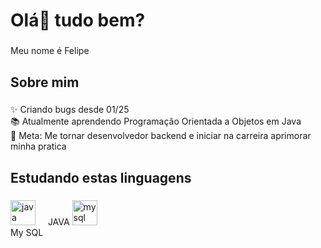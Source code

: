 <h1 align="left">Olá👋 tudo bem?</h1>

###

<p align="left">Meu nome é Felipe</p>

###

<h2 align="left">Sobre mim</h2>

###

<p align="left">✨ Criando bugs desde 01/25<br>📚 Atualmente aprendendo Programação Orientada a Objetos em Java<br>🎯 Meta: Me tornar desenvolvedor backend e iniciar na carreira aprimorar minha pratica</p>

###

<h2 align="left">Estudando estas linguagens</h2>

###

<div align="left">
  <img src="https://cdn.jsdelivr.net/gh/devicons/devicon/icons/java/java-original.svg" height="40" alt="java logo"  />
  <img width="12" />
  JAVA
  <img src="https://cdn.jsdelivr.net/gh/devicons/devicon/icons/mysql/mysql-original.svg" height="40" alt="mysql logo"  />
</div>
My SQL

###
